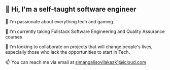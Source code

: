 ## 👋 Hi, I'm a self-taught software engineer

👀 I'm passionate about everything tech and gaming.

🌱 I'm currently taking Fullstack Software Engineering and Quality Assurance courses

💞️ I'm looking to collaborate on projects that will change people's lives, especially those who lack the opportunities to start in Tech.

📫 You can reach me via email at simangalisovilakazk1@icloud.com


<!---
TheCodingPantsula/TheCodingPantsula is a ✨ special ✨ repository because its `README.md` (this file) appears on your GitHub profile.
You can click the Preview link to take a look at your changes.
--->
